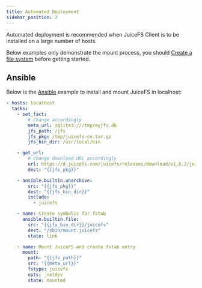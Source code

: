 ```yaml
---
title: Automated Deployment
sidebar_position: 2
---
```


Automated deployment is recommended when JuiceFS Client is to be installed on a large number of hosts.

Below examples only demonstrate the mount process, you should [Create a file system](../getting-started/README.md#juicefs-format) before getting started.

## Ansible

Below is the [Ansible](https://ansible.com) example to install and mount JuiceFS in localhost:

```yaml
- hosts: localhost
  tasks:
    - set_fact:
        # Change accordingly
        meta_url: sqlite3:///tmp/myjfs.db
        jfs_path: /jfs
        jfs_pkg: /tmp/juicefs-ce.tar.gz
        jfs_bin_dir: /usr/local/bin

    - get_url:
        # Change download URL accordingly
        url: https://d.juicefs.com/juicefs/releases/download/v1.0.2/juicefs-1.0.2-linux-amd64.tar.gz
        dest: "{{jfs_pkg}}"

    - ansible.builtin.unarchive:
        src: "{{jfs_pkg}}"
        dest: "{{jfs_bin_dir}}"
        include:
          - juicefs

    - name: Create symbolic for fstab
      ansible.builtin.file:
        src: "{{jfs_bin_dir}}/juicefs"
        dest: "/sbin/mount.juicefs"
        state: link

    - name: Mount JuiceFS and create fstab entry
      mount:
        path: "{{jfs_path}}"
        src: "{{meta_url}}"
        fstype: juicefs
        opts: _netdev
        state: mounted
```

